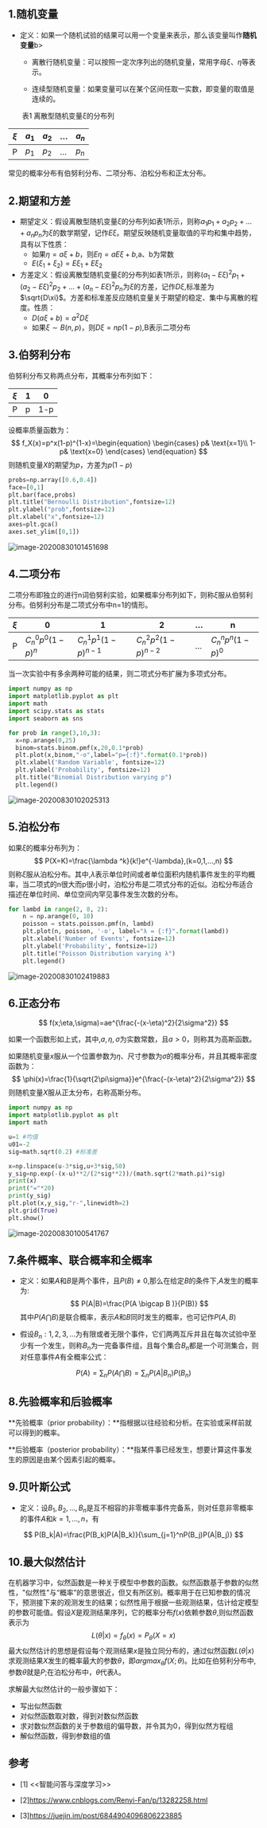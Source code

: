## 1.随机变量

* 定义：如果一个随机试验的结果可以用一个变量来表示，那么该变量叫作<b>随机变量</b>b>

  * 离散行随机变量：可以按照一定次序列出的随机变量，常用字母$\xi$、$\eta$等表示。

  * 连续型随机变量：如果变量可以在某个区间任取一实数，即变量的取值是连续的。

    

  ​                                      表1 离散型随机变量$\xi$的分布列

| $\xi$ | $a_1$ | $a_2$ | $\dots$ | $a_n$ |
| :---: | ----- | ----- | ------- | ----- |
|   P   | $p_1$ | $p_2$ | $\dots$ | $p_n$ |

常见的概率分布有伯努利分布、二项分布、泊松分布和正太分布。



## 2.期望和方差

* 期望定义：假设离散型随机变量$\xi$的分布列如表1所示，则称$a_1p_1+a_2p_2+\ldots+a_np_n$为$\xi$的数学期望，记作$E\xi$。期望反映随机变量取值的平均和集中趋势，具有以下性质：
  * 如果$\eta=a\xi+b$，则$E\eta=aE\xi+b$,a、b为常数
  * $E(\xi_1+\xi_2)=E\xi_1+E\xi_2$
* 方差定义：假设离散型随机变量$\xi$的分布列如表1所示，则称$(a_1-E\xi)^2p_1+(a_2-E\xi)^2p_2+\ldots+(a_n-E\xi)^2p_n$为$\xi$的方差，记作$D\xi$,标准差为$\sqrt{D\xi}$。方差和标准差反应随机变量关于期望的稳定、集中与离散的程度。性质：
  * $D(a\xi+b)=a^2D\xi$
  * 如果$\xi \sim B(n,p)$，则$D\xi=np(1-p)$,B表示二项分布

## 3.伯努利分布

伯努利分布又称两点分布，其概率分布列如下：

| $\xi$ | 1    | 0    |
| ----- | ---- | ---- |
| P     | p    | 1-p  |

设概率质量函数为：
$$
f_X(x)=p^x(1-p)^{1-x}=\begin{equation}
\begin{cases}
p& \text{x=1}\\
1-p& \text{x=0}
\end{cases}
\end{equation}
$$
则随机变量$X$的期望为$p$，方差为$p(1-p)$

```python
probs=np.array([0.6,0.4])
face=[0,1]
plt.bar(face,probs)
plt.title("Bernoulli Distribution",fontsize=12)
plt.ylabel("prob",fontsize=12)
plt.xlabel("x",fontsize=12)
axes=plt.gca()
axes.set_ylim([0,1])
```

![image-20200830101451698](http://qfth8dccq.hn-bkt.clouddn.com/images/image-20200830101451698.png)

## 4.二项分布

二项分布即独立的进行n词伯努利实验，如果概率分布列如下，则称$\xi$服从伯努利分布。伯努利分布是二项式分布中n=1的情形。

| $\xi$ | 0                 | 1                     | 2                     | $\dots$  | n                 |
| ----- | ----------------- | --------------------- | --------------------- | -------- | ----------------- |
| P     | $C_n^0p^0(1-p)^n$ | $C_n^1p^1(1-p)^{n-1}$ | $C_n^2p^2(1-p)^{n-2}$ | $\ldots$ | $C_n^np^n(1-p)^0$ |

当一次实验中有多余两种可能的结果，则二项式分布扩展为多项式分布。

```python
import numpy as np
import matplotlib.pyplot as plt
import math
import scipy.stats as stats
import seaborn as sns

for prob in range(3,10,3):
  x=np.arange(0,25)
  binom=stats.binom.pmf(x,20,0.1*prob)
  plt.plot(x,binom,"-o",label="p={:f}".format(0.1*prob))
  plt.xlabel('Random Variable', fontsize=12)
  plt.ylabel('Probability', fontsize=12)
  plt.title("Binomial Distribution varying p")
  plt.legend()

```

![image-20200830102025313](http://qfth8dccq.hn-bkt.clouddn.com/images/image-20200830102025313.png)

## 5.泊松分布

如果$\xi$的概率分布列为：
$$
P(X=K)=\frac{\lambda ^k}{k!}e^{-\lambda},(k=0,1,...,n)
$$
则称$\xi$服从泊松分布。其中,$\lambda$表示单位时间或者单位面积内随机事件发生的平均概率，当二项式的n很大而p很小时，泊松分布是二项式分布的近似。泊松分布适合描述在单位时间、单位空间内罕见事件发生次数的分布。

```python
for lambd in range(2, 8, 2):
    n = np.arange(0, 10)
    poisson = stats.poisson.pmf(n, lambd)
    plt.plot(n, poisson, '-o', label="λ = {:f}".format(lambd))
    plt.xlabel('Number of Events', fontsize=12)
    plt.ylabel('Probability', fontsize=12)
    plt.title("Poisson Distribution varying λ")
    plt.legend()
```

![image-20200830102419883](http://qfth8dccq.hn-bkt.clouddn.com/images/image-20200830102419883.png)

## 6.正态分布

$$
f(x;\eta,\sigma)=ae^{\frac{-(x-\eta)^2}{2\sigma^2}}
$$

如果一个函数形如上式，其中,$a,\eta,\sigma$为实数常数，且$a>0$，则称其为高斯函数。

如果随机变量$x$服从一个位置参数为$\eta$、尺寸参数为$\sigma$的概率分布，并且其概率密度函数为：
$$
\phi(x)=\frac{1}{\sqrt{2\pi\sigma}}e^{\frac{-(x-\eta)^2}{2\sigma^2}}
$$
则随机变量$X$服从正太分布，右称高斯分布。

```python
import numpy as np
import matplotlib.pyplot as plt
import math

u=1 #均值
u01=-2
sig=math.sqrt(0.2) #标准差

x=np.linspace(u-3*sig,u+3*sig,50)
y_sig=np.exp(-(x-u)**2/(2*sig**2))/(math.sqrt(2*math.pi)*sig)
print(x)
print("="*20)
print(y_sig)
plt.plot(x,y_sig,"r-",linewidth=2)
plt.grid(True)
plt.show()
```

![image-20200830100541767](http://qfth8dccq.hn-bkt.clouddn.com/images/image-20200830100541767.png)

## 7.条件概率、联合概率和全概率

* 定义：如果$A$和$B$是两个事件，且$P(B)\neq 0$,那么在给定$B$的条件下,$A$发生的概率为:
  $$
  P(A|B)=\frac{P(A \bigcap B  )}{P(B)}
  $$
  其中$P(A \bigcap B)$是联合概率，表示$A$和$B$同时发生的概率，也可记作$P(A,B)$

* 假设$B_n:1,2,3,\ldots$为有限或者无限个事件，它们两两互斥并且在每次试验中至少有一个发生，则称$B_n$为一完备事件组，且每个集合$B_n$都是一个可测集合，则对任意事件$A$有全概率公式：

$$
P(A)=\sum_nP(A\bigcap B)=\sum _nP(A|B_n)P(B_n)
$$

## 8.先验概率和后验概率

**先验概率（prior probability）：**指根据以往经验和分析。在实验或采样前就可以得到的概率。

**后验概率（posterior probability）：**指某件事已经发生，想要计算这件事发生的原因是由某个因素引起的概率。



## 9.贝叶斯公式

* 定义：设$B_1,B_2,\ldots,B_n$是互不相容的非零概率事件完备系，则对任意非零概率的事件$A$和$k=1,\ldots,n$，有

$$
P(B_k|A)=\frac{P(B_k)P(A|B_k)}{\sum_{j=1}^nP(B_j)P(A|B_j)}
$$

## 10.最大似然估计

在机器学习中，似然函数是一种关于模型中参数的函数。似然函数基于参数的似然性，"似然性"与“概率”的意思很近，但又有所区别。概率用于在已知参数的情况下，预测接下来的观测发生的结果；似然性用于根据一些观测结果，估计给定模型的参数可能值。假设$X$是观测结果序列，它的概率分布$f(x)$依赖参数$\theta$,则似然函数表示为
$$
L(\theta|x)=f_\theta(x)=P_\theta(X=x)
$$
最大似然估计的思想是假设每个观测结果$x$是独立同分布的，通过似然函数$L(\theta|x)$求观测结果$X$发生的概率最大的参数$\theta$，即$argmax_\theta f(X;\theta)$。比如在伯努利分布中,参数$\theta$就是$P$;在泊松分布中，$\theta$代表$\lambda$。

求解最大似然估计的一般步骤如下：

* 写出似然函数
* 对似然函数取对数，得到对数似然函数
* 求对数似然函数的关于参数组的偏导数，并令其为0，得到似然方程组
* 解似然函数，得到参数组的值





## 参考

* [1] <<智能问答与深度学习>>
* [2]https://www.cnblogs.com/Renyi-Fan/p/13282258.html

* [3]https://juejin.im/post/6844904096806223885